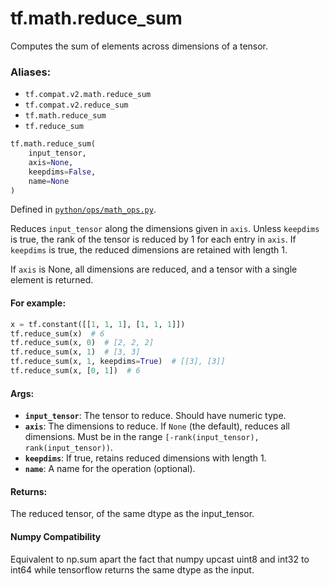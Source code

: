 <div itemscope itemtype="http://developers.google.com/ReferenceObject">
<meta itemprop="name" content="tf.math.reduce_sum" />
<meta itemprop="path" content="Stable" />
</div>

# tf.math.reduce_sum

Computes the sum of elements across dimensions of a tensor.

### Aliases:

* `tf.compat.v2.math.reduce_sum`
* `tf.compat.v2.reduce_sum`
* `tf.math.reduce_sum`
* `tf.reduce_sum`

``` python
tf.math.reduce_sum(
    input_tensor,
    axis=None,
    keepdims=False,
    name=None
)
```



Defined in [`python/ops/math_ops.py`](/code/stable/tensorflow/python/ops/math_ops.py).

<!-- Placeholder for "Used in" -->

Reduces `input_tensor` along the dimensions given in `axis`.
Unless `keepdims` is true, the rank of the tensor is reduced by 1 for each
entry in `axis`. If `keepdims` is true, the reduced dimensions
are retained with length 1.

If `axis` is None, all dimensions are reduced, and a
tensor with a single element is returned.

#### For example:



```python
x = tf.constant([[1, 1, 1], [1, 1, 1]])
tf.reduce_sum(x)  # 6
tf.reduce_sum(x, 0)  # [2, 2, 2]
tf.reduce_sum(x, 1)  # [3, 3]
tf.reduce_sum(x, 1, keepdims=True)  # [[3], [3]]
tf.reduce_sum(x, [0, 1])  # 6
```

#### Args:


* <b>`input_tensor`</b>: The tensor to reduce. Should have numeric type.
* <b>`axis`</b>: The dimensions to reduce. If `None` (the default), reduces all
  dimensions. Must be in the range `[-rank(input_tensor),
  rank(input_tensor))`.
* <b>`keepdims`</b>: If true, retains reduced dimensions with length 1.
* <b>`name`</b>: A name for the operation (optional).


#### Returns:

The reduced tensor, of the same dtype as the input_tensor.




#### Numpy Compatibility
Equivalent to np.sum apart the fact that numpy upcast uint8 and int32 to
int64 while tensorflow returns the same dtype as the input.

